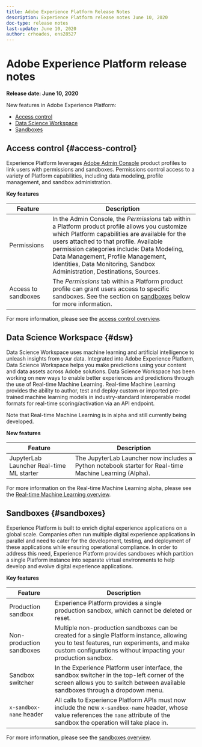 ```yaml
---
title: Adobe Experience Platform Release Notes
description: Experience Platform release notes June 10, 2020
doc-type: release notes
last-update: June 10, 2020
author: crhoades, ens28527
---
```


# Adobe Experience Platform release notes 

**Release date: June 10, 2020**

New features in Adobe Experience Platform:

- [Access control](#access-control)
- [Data Science Workspace](#dsw)
- [Sandboxes](#sandboxes)

## Access control {#access-control}

Experience Platform leverages [Adobe Admin Console](https://adminconsole.adobe.com) product profiles to link users with permissions and sandboxes. Permissions control access to a variety of Platform capabilities, including data modeling, profile management, and sandbox administration.

**Key features**

|Feature | Description|
|--- | ---|
|Permissions | In the Admin Console, the _Permissions_ tab within a Platform product profile allows you customize which Platform capabilities are available for the users attached to that profile. Available permission categories include: Data Modeling, Data Management, Profile Management, Identities, Data Monitoring, Sandbox Administration, Destinations, Sources.|
|Access to sandboxes | The _Permissions_ tab within a Platform product profile can grant users access to specific sandboxes. See the section on [sandboxes](#sandboxes) below for more information.|

For more information, please see the [access control overview](../../access-control/home.md).

## Data Science Workspace {#dsw}

Data Science Workspace uses machine learning and artificial intelligence to unleash insights from your data. Integrated into Adobe Experience Platform, Data Science Workspace helps you make predictions using your content and data assets across Adobe solutions. Data Science Workspace has been working on new ways to enable better experiences and predictions through the use of Real-time Machine Learning. Real-time Machine Learning provides the ability to author, test and deploy custom or imported pre-trained machine learning models in industry-standard interoperable model formats for real-time scoring/activation via an API endpoint.

Note that Real-time Machine Learning is in alpha and still currently being developed.

**New features**

|Feature | Description|
|--- | ---|
| JupyterLab Launcher Real-time ML starter | The JupyterLab Launcher now includes a Python notebook starter for Real-time Machine Learning (Alpha). |

For more information on the Real-time Machine Learning alpha, please see the [Real-time Machine Learning overview](../../data-science-workspace/real-time-machine-learning/home.md).


## Sandboxes {#sandboxes}

Experience Platform is built to enrich digital experience applications on a global scale. Companies often run multiple digital experience applications in parallel and need to cater for the development, testing, and deployment of these applications while ensuring operational compliance. In order to address this need, Experience Platform provides sandboxes which partition a single Platform instance into separate virtual environments to help develop and evolve digital experience applications.

**Key features**

|Feature | Description|
|--- | ---|
|Production sandbox | Experience Platform provides a single production sandbox, which cannot be deleted or reset.|
|Non-production sandboxes | Multiple non-production sandboxes can be created for a single Platform instance, allowing you to test features, run experiments, and make custom configurations without impacting your production sandbox.|
|Sandbox switcher | In the Experience Platform user interface, the sandbox switcher in the top-left corner of the screen allows you to switch between available sandboxes through a dropdown menu.|
|`x-sandbox-name` header | All calls to Experience Platform APIs must now include the new `x-sandbox-name` header, whose value references the `name` attribute of the sandbox the operation will take place in.|

For more information, please see the [sandboxes overview](../../sandboxes/home.md).